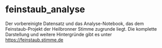 # feinstaub_analyse

Der vorbereinigte Datensatz und das Analyse-Notebook, das dem Feinstaub-Projekt der Heilbronner Stimme zugrunde liegt. Die komplette Darstellung und weitere Hintergründe gibt es unter https://feinstaub.stimme.de
